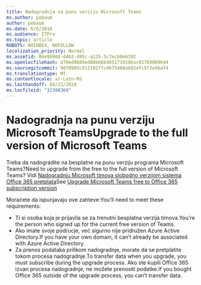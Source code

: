 ```yaml
---
title: Nadogradnja na punu verziju Microsoft Teams
ms.author: pebaum
author: pebaum
ms.date: 6/6/2018
ms.audience: ITPro
ms.topic: article
ROBOTS: NOINDEX, NOFOLLOW
localization_priority: Normal
ms.assetid: 86e9b860-d4b2-495c-a135-5c7ecb8e6192
ms.openlocfilehash: d70ed9689ed08b66b4b5171920bac02769009b44
ms.sourcegitcommit: 9d78905c512192ffc4675468abd2efc5f2e4baf4
ms.translationtype: MT
ms.contentlocale: sr-Latn-RS
ms.lasthandoff: 04/23/2019
ms.locfileid: "32390369"
---
```

# <a name="upgrade-to-the-full-version-of-microsoft-teams"></a><span data-ttu-id="9f5f4-102">Nadogradnja na punu verziju Microsoft Teams</span><span class="sxs-lookup"><span data-stu-id="9f5f4-102">Upgrade to the full version of Microsoft Teams</span></span>

<span data-ttu-id="9f5f4-103">Treba da nadogradite na besplatne na punu verziju programa Microsoft Teams?</span><span class="sxs-lookup"><span data-stu-id="9f5f4-103">Need to upgrade from the free to the full version of Microsoft Teams?</span></span> <span data-ttu-id="9f5f4-104">Vidi [Nadogradnju Microsoft timova slobodno verzijom sistema Office 365 pretplata](https://docs.microsoft.com/en-us/microsoftteams/upgrade-freemium)</span><span class="sxs-lookup"><span data-stu-id="9f5f4-104">See [Upgrade Microsoft Teams free to Office 365 subscription version](https://docs.microsoft.com/en-us/microsoftteams/upgrade-freemium)</span></span>

<span data-ttu-id="9f5f4-105">Moraćete da ispunjavaju ove zahteve:</span><span class="sxs-lookup"><span data-stu-id="9f5f4-105">You’ll need to meet these requirements:</span></span>
- <span data-ttu-id="9f5f4-106">Ti si osoba koja je prijavila se za trenutni besplatna verzija timova.</span><span class="sxs-lookup"><span data-stu-id="9f5f4-106">You’re the person who signed up for the current free version of Teams.</span></span>
- <span data-ttu-id="9f5f4-107">Ako imate svoje podrucje, već sigurno nije pridružen Azure Active Directory.</span><span class="sxs-lookup"><span data-stu-id="9f5f4-107">If you have your own domain, it can’t already be associated with Azure Active Directory.</span></span>
- <span data-ttu-id="9f5f4-108">Za prenos podataka prilikom nadogradnje, morate da se pretplatite tokom procesa nadogradnje.</span><span class="sxs-lookup"><span data-stu-id="9f5f4-108">To transfer data when you upgrade, you must subscribe during the upgrade process.</span></span> <span data-ttu-id="9f5f4-109">Ako ste kupili Office 365 izvan procesa nadogradnje, ne možete prenositi podatke.</span><span class="sxs-lookup"><span data-stu-id="9f5f4-109">If you bought Office 365 outside of the upgrade process, you can’t transfer data.</span></span>


